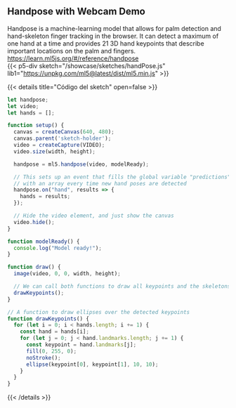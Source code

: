## Handpose with Webcam Demo  
Handpose is a machine-learning model that allows for palm detection and hand-skeleton finger tracking in the browser. It can detect a maximum of one hand at a time and provides 21 3D hand keypoints that describe important locations on the palm and fingers.  
https://learn.ml5js.org/#/reference/handpose  
{{< p5-div sketch="/showcase/sketches/handPose.js" lib1="https://unpkg.com/ml5@latest/dist/ml5.min.js" >}}

{{< details title="Código del sketch" open=false >}}
```javascript
let handpose;
let video;
let hands = [];

function setup() {
  canvas = createCanvas(640, 480);
  canvas.parent('sketch-holder');
  video = createCapture(VIDEO);
  video.size(width, height);

  handpose = ml5.handpose(video, modelReady);

  // This sets up an event that fills the global variable "predictions"
  // with an array every time new hand poses are detected
  handpose.on("hand", results => {
    hands = results;
  });

  // Hide the video element, and just show the canvas
  video.hide();
}

function modelReady() {
  console.log("Model ready!");
}

function draw() {
  image(video, 0, 0, width, height);

  // We can call both functions to draw all keypoints and the skeletons
  drawKeypoints();
}

// A function to draw ellipses over the detected keypoints
function drawKeypoints() {
  for (let i = 0; i < hands.length; i += 1) {
    const hand = hands[i];
    for (let j = 0; j < hand.landmarks.length; j += 1) {
      const keypoint = hand.landmarks[j];
      fill(0, 255, 0);
      noStroke();
      ellipse(keypoint[0], keypoint[1], 10, 10);
    }
  }
}
```
{{< /details >}}